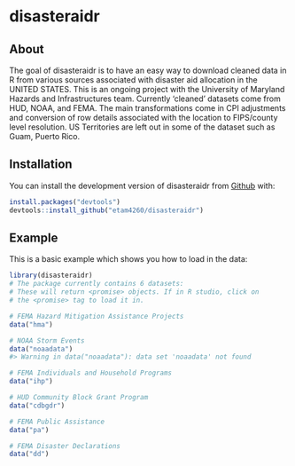 
<!-- README.md is generated from README.Rmd. Please edit that file -->

# disasteraidr

<!-- badges: start -->
<!-- badges: end -->

## About

The goal of disasteraidr is to have an easy way to download cleaned data
in R from various sources associated with disaster aid allocation in the
UNITED STATES. This is an ongoing project with the University of
Maryland Hazards and Infrastructures team. Currently ‘cleaned’ datasets
come from HUD, NOAA, and FEMA. The main transformations come in CPI
adjustments and conversion of row details associated with the location
to FIPS/county level resolution. US Territories are left out in some of
the dataset such as Guam, Puerto Rico.

## Installation

You can install the development version of disasteraidr from
[Github](https://github.com/) with:

``` r
install.packages("devtools")
devtools::install_github("etam4260/disasteraidr")
```

## Example

This is a basic example which shows you how to load in the data:

``` r
library(disasteraidr)
# The package currently contains 6 datasets:
# These will return <promise> objects. If in R studio, click on
# the <promise> tag to load it in.

# FEMA Hazard Mitigation Assistance Projects
data("hma")

# NOAA Storm Events
data("noaadata")
#> Warning in data("noaadata"): data set 'noaadata' not found

# FEMA Individuals and Household Programs
data("ihp")

# HUD Community Block Grant Program
data("cdbgdr")

# FEMA Public Assistance
data("pa")

# FEMA Disaster Declarations
data("dd")
```
